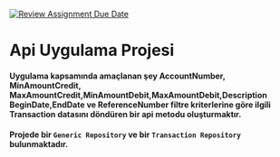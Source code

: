 [![Review Assignment Due Date](https://classroom.github.com/assets/deadline-readme-button-24ddc0f5d75046c5622901739e7c5dd533143b0c8e959d652212380cedb1ea36.svg)](https://classroom.github.com/a/FSGTCrc2)
# Api Uygulama Projesi

#### Uygulama kapsamında amaçlanan şey AccountNumber, MinAmountCredit, MaxAmountCredit,MinAmountDebit,MaxAmountDebit,Description BeginDate,EndDate ve ReferenceNumber filtre kriterlerine göre ilgili Transaction datasını döndüren bir api metodu oluşturmaktır.
#### Projede bir `Generic Repository` ve bir `Transaction Repository` bulunmaktadır. 
